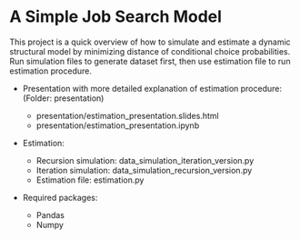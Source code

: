 # A Simple Job Search Model

This project is a quick overview of how to simulate and estimate a dynamic structural model by minimizing distance of conditional choice probabilities. Run simulation files to generate dataset first, then use estimation file to run estimation procedure.

- Presentation with more detailed explanation of estimation procedure: 
  (Folder: presentation)
  - presentation/estimation_presentation.slides.html
  - presentation/estimation_presentation.ipynb

- Estimation: 
  - Recursion simulation: data_simulation_iteration_version.py
  - Iteration simulation: data_simulation_recursion_version.py
  - Estimation file: estimation.py
 
- Required packages:
  - Pandas
  - Numpy
